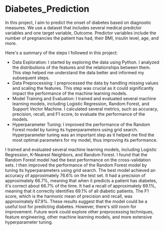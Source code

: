 # Diabetes_Prediction
In this project, I aim to predict the onset of diabetes based on diagnostic measures. We use a dataset that includes several medical predictor variables and one target variable, Outcome. Predictor variables include the number of pregnancies the patient has had, their BMI, insulin level, age, and more.

Here's a summary of the steps I followed in this project:

* Data Exploration:  I started by exploring the data using Python. I analyzed the distributions of the features and the relationships between them. This step helped me understand the data better and informed my subsequent steps.
* Data Preprocessing: I preprocessed the data by handling missing values and scaling the features. This step was crucial as it could significantly impact the performance of the machine learning models.
* Model Training and Evaluation:  I trained and evaluated several machine learning models, including Logistic Regression, Random Forest, and Support Vector Machine. I calculated several metrics, such as accuracy, precision, recall, and F1 score, to evaluate the performance of the models.
* Hyperparameter Tuning: I improved the performance of the Random Forest model by tuning its hyperparameters using grid search. Hyperparameter tuning was an important step as it helped me find the most optimal parameters for my model, thus improving its performance.

I trained and evaluated several machine learning models, including Logistic Regression, K-Nearest Neighbors, and Random Forest. I found that the Random Forest model had the best performance on the cross-validation sets. I then improved the performance of the Random Forest model by tuning its hyperparameters using grid search. The best model achieved an accuracy of approximately 76.6% on the test set. It had a precision of approximately 66.7%, meaning that when it predicts a patient has diabetes, it's correct about 66.7% of the time. It had a recall of approximately 69.1%, meaning that it correctly identifies 69.1% of all diabetic patients. The F1 score, which is the harmonic mean of precision and recall, was approximately 67.9%. These results suggest that the model could be a useful tool for predicting diabetes. However, there's still room for improvement. Future work could explore other preprocessing techniques, feature engineering, other machine learning models, and more extensive hyperparameter tuning.
